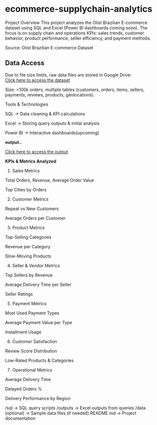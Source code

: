# ecommerce-supplychain-analytics
Project Overview
This project analyzes the Olist Brazilian E-commerce dataset using SQL and Excel (Power BI dashboards coming soon).
The focus is on supply chain and operations KPIs: sales trends, customer behavior, product performance, seller efficiency, and payment methods.

Source: Olist Brazilian E-commerce Dataset 

##  Data Access
Due to file size limits, raw data files are stored in Google Drive:  
[Click here to access the dataset](https://drive.google.com/drive/folders/1GljIwnMIRrITS0AhuYvCBum_5qJEzCwc?usp=sharing)

Size: ~100k orders, multiple tables (customers, orders, items, sellers, payments, reviews, products, geolocations).

Tools & Technologies

SQL → Data cleaning & KPI calculations

Excel → Storing query outputs & initial analysis

Power BI → Interactive dashboards(upcoming)


**output..**
  
[Click here to access the output](https://drive.google.com/drive/folders/1GljIwnMIRrITS0AhuYvCBum_5qJEzCwc?usp=sharing)



**KPIs & Metrics Analyzed**
1. Sales Metrics

Total Orders, Revenue, Average Order Value

Top Cities by Orders

2. Customer Metrics

Repeat vs New Customers

Average Orders per Customer

3. Product Metrics

Top-Selling Categories

Revenue per Category

Slow-Moving Products

4. Seller & Vendor Metrics

Top Sellers by Revenue

Average Delivery Time per Seller

Seller Ratings

5. Payment Metrics

Most Used Payment Types

Average Payment Value per Type

Installment Usage

6. Customer Satisfaction

Review Score Distribution

Low-Rated Products & Categories

7. Operational Metrics

Average Delivery Time

Delayed Orders %

Delivery Performance by Region

/sql              → SQL query scripts
/outputs          → Excel outputs from queries
/data (optional)  → Sample data files (if needed)
README.md         → Project documentation
